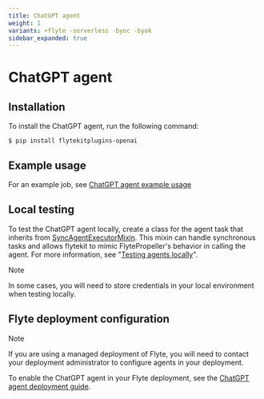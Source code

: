 ```yaml
---
title: ChatGPT agent
weight: 1
variants: +flyte -serverless -byoc -byok
sidebar_expanded: true
---
```


# ChatGPT agent

## Installation

To install the ChatGPT agent, run the following command:

```shell
$ pip install flytekitplugins-openai
```

## Example usage

For an example job, see [ChatGPT agent example usage](./chatgpt_agent_example_usage)

## Local testing

To test the ChatGPT agent locally, create a class for the agent task that inherits from [SyncAgentExecutorMixin](https://github.com/flyteorg/flytekit/blob/master/flytekit/extend/backend/base_agent.py#L225). This mixin can handle synchronous tasks and allows flytekit to mimic FlytePropeller's behavior in calling the agent. For more information, see "[Testing agents locally](https://docs.flyte.org/en/latest/flyte_agents/testing_agents_in_a_local_python_environment.html)".

> [!NOTE]
> In some cases, you will need to store credentials in your local environment when testing locally.


## Flyte deployment configuration

> [!NOTE]
> If you are using a managed deployment of Flyte, you will need to contact your deployment administrator to configure agents in your deployment.

To enable the ChatGPT agent in your Flyte deployment, see the [ChatGPT agent deployment guide](/deployment/agents/chatgpt.html#deployment-agent-setup-chatgpt).
